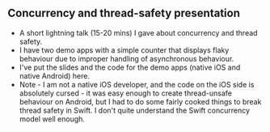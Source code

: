 ## Concurrency and thread-safety presentation

- A short lightning talk (15-20 mins) I gave about concurrency and thread safety.
- I have two demo apps with a simple counter that displays flaky behaviour due to improper handling of asynchronous behaviour.
- I've put the slides and the code for the demo apps (native iOS and native Android) here.
- Note - I am not a native iOS developer, and the code on the iOS side is absolutely cursed - it was easy enough to create thread-unsafe behaviour on Android, but I had to do some fairly cooked things to break thread safety in Swift. I don't quite understand the Swift concurrency model well enough.

